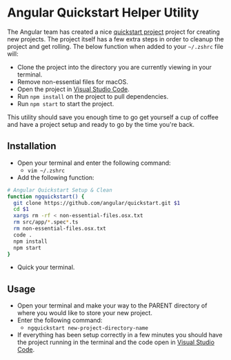 # Angular Quickstart Helper Utility

The Angular team has created a nice [quickstart project](https://github.com/angular/quickstart) project for creating new projects. The project itself has a few extra steps in order to cleanup the project and get rolling. The below function when added to your `~/.zshrc` file will:
* Clone the project into the directory you are currently viewing in your terminal.
* Remove non-essential files for macOS.
* Open the project in [Visual Studio Code](https://code.visualstudio.com/).
* Run `npm install` on the project to pull dependencies.
* Run `npm start` to start the project.

This utility should save you enough time to go get yourself a cup of coffee and have a project setup and ready to go by the time you're back.

## Installation
* Open your terminal and enter the following command:
  * `vim ~/.zshrc`
* Add the following function:
```bash
# Angular Quickstart Setup & Clean
function ngquickstart() {
  git clone https://github.com/angular/quickstart.git $1
  cd $1
  xargs rm -rf < non-essential-files.osx.txt
  rm src/app/*.spec*.ts
  rm non-essential-files.osx.txt
  code .
  npm install
  npm start
}
```
* Quick your terminal.

## Usage
* Open your terminal and make your way to the PARENT directory of where you would like to store your new project.
* Enter the following command:
  * `ngquickstart new-project-directory-name`
* If everything has been setup correctly in a few minutes you should have the project running in the terminal and the code open in [Visual Studio Code](https://code.visualstudio.com/).
